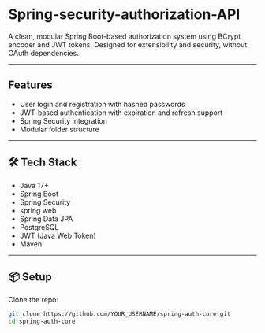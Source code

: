 # Spring-security-authorization-API

A clean, modular Spring Boot-based authorization system using BCrypt encoder and JWT tokens. Designed for extensibility and security, without OAuth dependencies.

---

##  Features

- User login and registration with hashed passwords
- JWT-based authentication with expiration and refresh support
- Spring Security integration
- Modular folder structure

---

## 🛠️ Tech Stack

- Java 17+
- Spring Boot
- Spring Security
- spring web
- Spring Data JPA 
- PostgreSQL
- JWT (Java Web Token)
- Maven




---

## 📦 Setup
Clone the repo:
   ```bash
   git clone https://github.com/YOUR_USERNAME/spring-auth-core.git
   cd spring-auth-core

